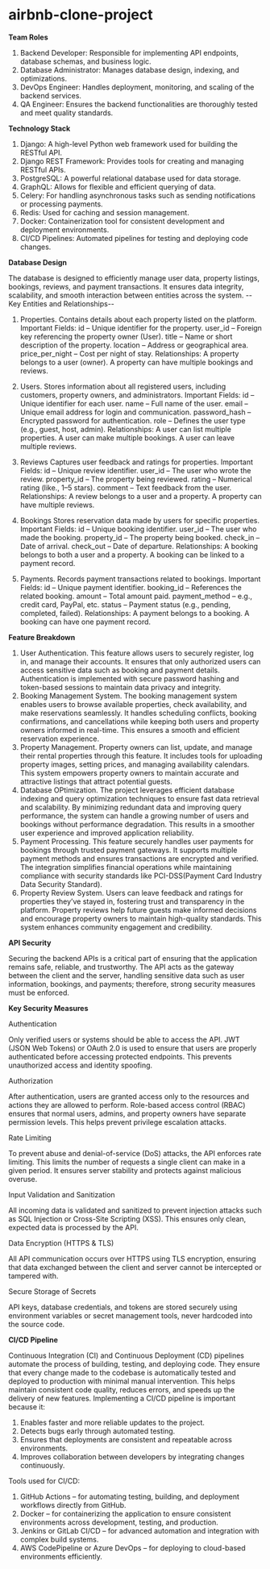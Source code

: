 # airbnb-clone-project

**Team Roles**
1. Backend Developer: Responsible for implementing API endpoints, database schemas, and business logic.
2. Database Administrator: Manages database design, indexing, and optimizations.
3. DevOps Engineer: Handles deployment, monitoring, and scaling of the backend services.
4. QA Engineer: Ensures the backend functionalities are thoroughly tested and meet quality standards.

**Technology Stack**
1. Django: A high-level Python web framework used for building the RESTful API.
2. Django REST Framework: Provides tools for creating and managing RESTful APIs.
3. PostgreSQL: A powerful relational database used for data storage.
4. GraphQL: Allows for flexible and efficient querying of data.
5. Celery: For handling asynchronous tasks such as sending notifications or processing payments.
6. Redis: Used for caching and session management.
7. Docker: Containerization tool for consistent development and deployment environments.
8. CI/CD Pipelines: Automated pipelines for testing and deploying code changes.

**Database Design**

The database is designed to efficiently manage user data, property listings, bookings, reviews, and payment transactions. It ensures data integrity, scalability, and smooth interaction between entities across the system.
--Key Entities and Relationships--
1. Properties.
Contains details about each property listed on the platform.
Important Fields:
id – Unique identifier for the property.
user_id – Foreign key referencing the property owner (User).
title – Name or short description of the property.
location – Address or geographical area.
price_per_night – Cost per night of stay.
Relationships:
A property belongs to a user (owner).
A property can have multiple bookings and reviews.

2. Users.
Stores information about all registered users, including customers, property owners, and administrators.
Important Fields:
id – Unique identifier for each user.
name – Full name of the user.
email – Unique email address for login and communication.
password_hash – Encrypted password for authentication.
role – Defines the user type (e.g., guest, host, admin).
Relationships:
A user can list multiple properties.
A user can make multiple bookings.
A user can leave multiple reviews.

3. Reviews
Captures user feedback and ratings for properties.
Important Fields:
id – Unique review identifier.
user_id – The user who wrote the review.
property_id – The property being reviewed.
rating – Numerical rating (like., 1–5 stars).
comment – Text feedback from the user.
Relationships:
A review belongs to a user and a property.
A property can have multiple reviews.

4. Bookings
Stores reservation data made by users for specific properties.
Important Fields:
id – Unique booking identifier.
user_id – The user who made the booking.
property_id – The property being booked.
check_in – Date of arrival.
check_out – Date of departure.
Relationships:
A booking belongs to both a user and a property.
A booking can be linked to a payment record.

5. Payments.
Records payment transactions related to bookings.
Important Fields:
id – Unique payment identifier.
booking_id – References the related booking.
amount – Total amount paid.
payment_method – e.g., credit card, PayPal, etc.
status – Payment status (e.g., pending, completed, failed).
Relationships:
A payment belongs to a booking.
A booking can have one payment record.

**Feature Breakdown**
1. User Authentication. This feature allows users to securely register, log in, and manage their accounts. It ensures that only authorized users can access sensitive data such as booking and payment details. Authentication is implemented with secure password hashing and token-based sessions to maintain data privacy and integrity.
2. Booking Management System. The booking management system enables users to browse available properties, check availability, and make reservations seamlessly. It handles scheduling conflicts, booking confirmations, and cancellations while keeping both users and property owners informed in real-time. This ensures a smooth and efficient reservation experience.
3. Property Management. Property owners can list, update, and manage their rental properties through this feature. It includes tools for uploading property images, setting prices, and managing availability calendars. This system empowers property owners to maintain accurate and attractive listings that attract potential guests.
4. Database OPtimization. The project leverages efficient database indexing and query optimization techniques to ensure fast data retrieval and scalability. By minimizing redundant data and improving query performance, the system can handle a growing number of users and bookings without performance degradation. This results in a smoother user experience and improved application reliability.
5. Payment Processing. This feature securely handles user payments for bookings through trusted payment gateways. It supports multiple payment methods and ensures transactions are encrypted and verified. The integration simplifies financial operations while maintaining compliance with security standards like PCI-DSS(Payment Card Industry Data Security Standard).
6. Property Review System. Users can leave feedback and ratings for properties they’ve stayed in, fostering trust and transparency in the platform. Property reviews help future guests make informed decisions and encourage property owners to maintain high-quality standards. This system enhances community engagement and credibility.

**API Security**

Securing the backend APIs is a critical part of ensuring that the application remains safe, reliable, and trustworthy. The API acts as the gateway between the client and the server, handling sensitive data such as user information, bookings, and payments; therefore, strong security measures must be enforced.

**Key Security Measures**

Authentication

Only verified users or systems should be able to access the API.
JWT (JSON Web Tokens) or OAuth 2.0 is used to ensure that users are properly authenticated before accessing protected endpoints.
This prevents unauthorized access and identity spoofing.

Authorization

After authentication, users are granted access only to the resources and actions they are allowed to perform.
Role-based access control (RBAC) ensures that normal users, admins, and property owners have separate permission levels.
This helps prevent privilege escalation attacks.

Rate Limiting

To prevent abuse and denial-of-service (DoS) attacks, the API enforces rate limiting.
This limits the number of requests a single client can make in a given period.
It ensures server stability and protects against malicious overuse.

Input Validation and Sanitization

All incoming data is validated and sanitized to prevent injection attacks such as SQL Injection or Cross-Site Scripting (XSS).
This ensures only clean, expected data is processed by the API.

Data Encryption (HTTPS & TLS)

All API communication occurs over HTTPS using TLS encryption, ensuring that data exchanged between the client and server cannot be intercepted or tampered with.

Secure Storage of Secrets

API keys, database credentials, and tokens are stored securely using environment variables or secret management tools, never hardcoded into the source code.

**CI/CD Pipeline**

Continuous Integration (CI) and Continuous Deployment (CD) pipelines automate the process of building, testing, and deploying code. They ensure that every change made to the codebase is automatically tested and deployed to production with minimal manual intervention. This helps maintain consistent code quality, reduces errors, and speeds up the delivery of new features.
Implementing a CI/CD pipeline is important because it:
1. Enables faster and more reliable updates to the project.
2. Detects bugs early through automated testing.
3. Ensures that deployments are consistent and repeatable across environments.
4. Improves collaboration between developers by integrating changes continuously.
   
Tools used for CI/CD:
1. GitHub Actions – for automating testing, building, and deployment workflows directly from GitHub.
2. Docker – for containerizing the application to ensure consistent environments across development, testing, and production.
3. Jenkins or GitLab CI/CD – for advanced automation and integration with complex build systems.
4. AWS CodePipeline or Azure DevOps – for deploying to cloud-based environments efficiently.



